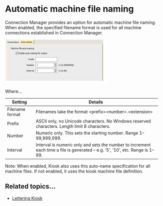 # Automatic machine file naming

Connection Manager provides an option for automatic machine file naming. When enabled, the specified filename format is used for all machine connections established in Connection Manager.

![hardware00020.png](assets/hardware00020.png)

Where...

| Setting         | Details                                                                                                                       |
| --------------- | ----------------------------------------------------------------------------------------------------------------------------- |
| Filename format | Filenames take the format &lt;prefix&gt;&lt;number&gt;.&lt;extension&gt;                                                      |
| Prefix          | ASCII only, no Unicode characters. No Windows reserved characters. Length limit 8 characters.                                 |
| Number          | Numeric only. This sets the starting number. Range 1–99,999,999.                                                              |
| Interval        | Interval is numeric only and sets the number to increment each time a file is generated – e.g. ‘5’, ‘10’, etc. Range is 1–99. |

Note: When enabled, Kiosk also uses this auto-name specification for all machine files. If not enabled, it uses the kiosk machine file definition.

## Related topics...

- [Lettering Kiosk](../../Lettering/lettering_kiosk/Lettering_Kiosk)
